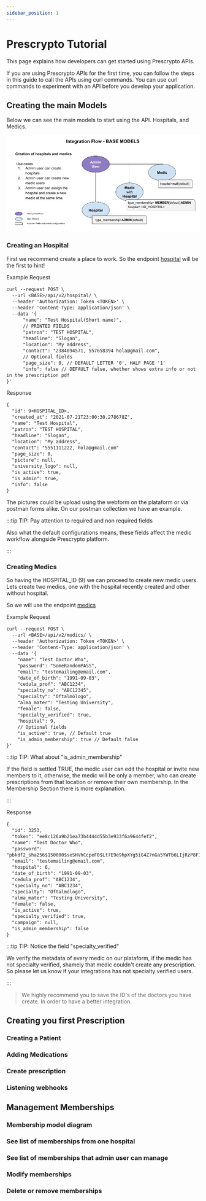 ```yaml
---
sidebar_position: 1
---
```


# Prescrypto Tutorial

This page explains how developers can get started using Prescrypto APIs.

If you are using Prescrypto APIs for the first time, you can follow the steps in this guide to call the APIs using curl commands. You can use curl commands to experiment with an API before you develop your application.


## Creating the main Models

Below we can see the main models to start using the API. Hospitals, and Medics. 

![Base Models Diagram](/tutorial/base_models.png)


### Creating an Hospital

First we recommend create a place to work. So the endpoint [hospital](api/hospital.md) will be the first to hint!

Example Request

```
curl --request POST \
  --url <BASE>/api/v2/hospital/ \
  --header 'Authorization: Token <TOKEN>' \
  --header 'Content-Type: application/json' \
  --data '{
      "name": "Test Hospital(Short name)",
      // PRINTED FIELDS
      "patron": "TEST HOSPITAL",
      "headline": "Slogan",
      "location": "My address",
      "contact": "2384094571, 557658394 hola@gmail.com",
      // Optional fields
      "page_size": 0, // DEFAULT LETTER '0', HALF PAGE '1'
      "info": false // DEFAULT false, whether shows extra info or not in the prescription pdf
}'
```

Response
```
{
  "id": 9<HOSPITAL_ID>,
  "created_at": "2021-07-21T23:00:30.278678Z",
  "name": "Test Hospital",
  "patron": "TEST HOSPITAL",
  "headline": "Slogan",
  "location": "My address",
  "contact": "5551111222, hola@gmail.com"
  "page_size": 0,
  "picture": null,
  "university_logo": null,
  "is_active": true,
  "is_admin": true,
  "info": false
}
```
				
The pictures could be upload using the webform on the plataform or via postman forms alike. On our postman collection we have an example.

:::tip TIP: Pay attention to required and non required fields

Also what the default configurations means, these fields affect the medic workflow alongside Prescrypto platform.

:::


### Creating Medics

So having the HOSPITAL_ID (9) we can proceed to create new medic users. Lets create two medics, one with the hospital recently created and other without hospital.

So we will use the endpoint [medics](api/medic.md)

Example Request

```
curl --request POST \
  --url <BASE>/api/v2/medics/ \
  --header 'Authorization: Token <TOKEN>' \
  --header 'Content-Type: application/json' \
  --data '{
    "name": "Test Doctor Who",
    "password": "SomeRandomPASS",
    "email": "testemailing@email.com",
    "date_of_birth": "1991-09-03",
    "cedula_prof": "ABC1234",
    "specialty_no": "ABC12345",
    "specialty": "Oftalmólogo",
    "alma_mater": "Testing University",
    "female": false,
    "specialty_verified": true,
    "hospital": 9,
    // Optional fields
    "is_active": true, // Default true
    "is_admin_membership": true // Default false
}'
```

:::tip TIP: What about "is_admin_membership"

If the field is settled TRUE, the medic user can edit the hospital or invite new members to it, otherwise, the medic will be only a member, who can create prescriptions from that location or remove their own membership. In the Membership Section there is more explanation.

:::


Response
```
{
  "id": 3253,
  "token": "ee8c126a9b21ea73b4444d55b3e933f6a9644fef2",
  "name": "Test Doctor Who",
  "password": "pbkdf2_sha256$150000$seSHVhCcpeF0$Lt7E9e9hpXYg5iG4Z7nGa5YWTb6LIjRzP8FIkiskWT0=",
  "email": "testemailing@email.com",
  "hospital": 6,
  "date_of_birth": "1991-09-03",
  "cedula_prof": "ABC1234",
  "specialty_no": "ABC1234",
  "specialty": "Oftalmólogo",
  "alma_mater": "Testing University",
  "female": false,
  "is_active": true,
  "specialty_verified": true,
  "campaign": null,
  "is_admin_membership": false
}
```
				
:::tip TIP: Notice the field "specialty_verified"

We verify the metadata of every medic on our plataform, if the medic has not specialty verified, shamely that medic couldn't create any prescription. So please let us know if your integrations has not specialty verified users.

:::

> We highly recommend you to save the ID's of the doctors you have create. In order to have a better integration.


## Creating you first Prescription


### Creating a Patient

### Adding Medications

### Create prescription

### Listening webhooks


## Management Memberships

### Membership model diagram
### See list of memberships from one hospital
### See list of memberships that admin user can manage
### Modify memberships
### Delete or remove memberships

